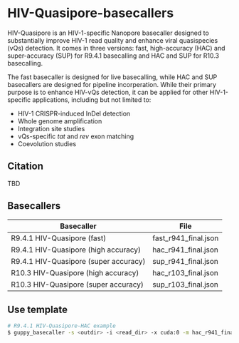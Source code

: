 # HIV-Quasipore-basecallers

HIV-Quasipore is an HIV-1-specific Nanopore basecaller designed to substantially improve HIV-1 read quality and enhance viral quasispecies (vQs) detection. It comes in three versions: fast, high-accuracy (HAC) and super-accuracy (SUP) for R9.4.1 basecalling and HAC and SUP for R10.3 basecalling. 

The fast basecaller is designed for live basecalling, while HAC and SUP basecallers are designed for pipeline incorperation. While their primary purpose is to enhance HIV-vQs detection, it can be applied for other HIV-1-specific applications, including but not limited to:

* HIV-1 CRISPR-induced InDel detection
* Whole genome amplification
* Integration site studies
* vQs-specific *tat* and *rev* exon matching
* Coevolution studies

## Citation
TBD

## Basecallers

|Basecaller|File|
|--|--|
|R9.4.1 HIV-Quasipore (fast) | fast_r941_final.json |
|R9.4.1 HIV-Quasipore (high accuracy) | hac_r941_final.json |
|R9.4.1 HIV-Quasipore (super accuracy) | sup_r941_final.json |
|R10.3 HIV-Quasipore (high accuracy) | hac_r103_final.json |
|R10.3 HIV-Quasipore (super accuracy) | sup_r103_final.json |

## Use template

```bash
# R9.4.1 HIV-Quasipore-HAC example
$ guppy_basecaller -s <outdir> -i <read_dir> -x cuda:0 -m hac_r941_final.json
```


